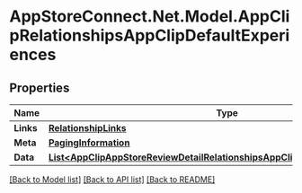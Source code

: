 # AppStoreConnect.Net.Model.AppClipRelationshipsAppClipDefaultExperiences

## Properties

Name | Type | Description | Notes
------------ | ------------- | ------------- | -------------
**Links** | [**RelationshipLinks**](RelationshipLinks.md) |  | [optional] 
**Meta** | [**PagingInformation**](PagingInformation.md) |  | [optional] 
**Data** | [**List&lt;AppClipAppStoreReviewDetailRelationshipsAppClipDefaultExperienceData&gt;**](AppClipAppStoreReviewDetailRelationshipsAppClipDefaultExperienceData.md) |  | [optional] 

[[Back to Model list]](../README.md#documentation-for-models) [[Back to API list]](../README.md#documentation-for-api-endpoints) [[Back to README]](../README.md)

